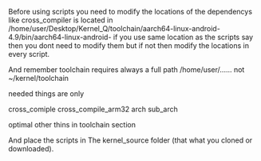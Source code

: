 Before using scripts you need to modify the locations of the dependencys
like cross_compiler is located in
/home/user/Desktop/Kernel_Q/toolchain/aarch64-linux-android-4.9/bin/aarch64-linux-android-
if you use same location as the scripts say then you dont need to modify them
but if not then modify the locations in every script.

And remember toolchain requires always a full path /home/user/...... not ~/kernel/toolchain

needed things are only

cross_comiple
cross_compile_arm32
arch
sub_arch

optimal
other thins in toolchain section

And place the scripts in The kernel_source folder (that what you cloned or downloaded).
